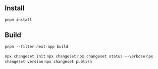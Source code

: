 ## Install

`pnpm install`

## Build

`pnpm --filter next-app build`

`npx changeset init`
`npx changeset`
`npx changeset status --verbose`
`npx changeset version`
`npx changeset publish`
